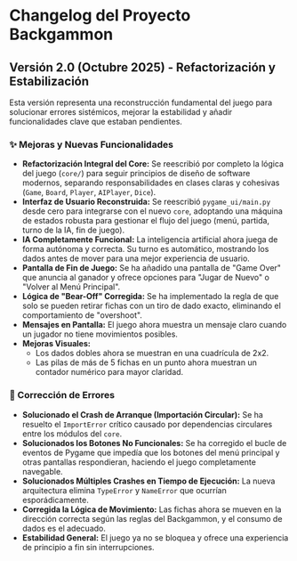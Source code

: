 # Changelog del Proyecto Backgammon

## Versión 2.0 (Octubre 2025) - Refactorización y Estabilización

Esta versión representa una reconstrucción fundamental del juego para solucionar errores sistémicos, mejorar la estabilidad y añadir funcionalidades clave que estaban pendientes.

### ✨ Mejoras y Nuevas Funcionalidades

- **Refactorización Integral del Core:** Se reescribió por completo la lógica del juego (`core/`) para seguir principios de diseño de software modernos, separando responsabilidades en clases claras y cohesivas (`Game`, `Board`, `Player`, `AIPlayer`, `Dice`).
- **Interfaz de Usuario Reconstruida:** Se reescribió `pygame_ui/main.py` desde cero para integrarse con el nuevo `core`, adoptando una máquina de estados robusta para gestionar el flujo del juego (menú, partida, turno de la IA, fin de juego).
- **IA Completamente Funcional:** La inteligencia artificial ahora juega de forma autónoma y correcta. Su turno es automático, mostrando los dados antes de mover para una mejor experiencia de usuario.
- **Pantalla de Fin de Juego:** Se ha añadido una pantalla de "Game Over" que anuncia al ganador y ofrece opciones para "Jugar de Nuevo" o "Volver al Menú Principal".
- **Lógica de "Bear-Off" Corregida:** Se ha implementado la regla de que solo se pueden retirar fichas con un tiro de dado exacto, eliminando el comportamiento de "overshoot".
- **Mensajes en Pantalla:** El juego ahora muestra un mensaje claro cuando un jugador no tiene movimientos posibles.
- **Mejoras Visuales:**
    - Los dados dobles ahora se muestran en una cuadrícula de 2x2.
    - Las pilas de más de 5 fichas en un punto ahora muestran un contador numérico para mayor claridad.

### 🐛 Corrección de Errores

- **Solucionado el Crash de Arranque (Importación Circular):** Se ha resuelto el `ImportError` crítico causado por dependencias circulares entre los módulos del `core`.
- **Solucionados los Botones No Funcionales:** Se ha corregido el bucle de eventos de Pygame que impedía que los botones del menú principal y otras pantallas respondieran, haciendo el juego completamente navegable.
- **Solucionados Múltiples Crashes en Tiempo de Ejecución:** La nueva arquitectura elimina `TypeError` y `NameError` que ocurrían esporádicamente.
- **Corregida la Lógica de Movimiento:** Las fichas ahora se mueven en la dirección correcta según las reglas del Backgammon, y el consumo de dados es el adecuado.
- **Estabilidad General:** El juego ya no se bloquea y ofrece una experiencia de principio a fin sin interrupciones.
